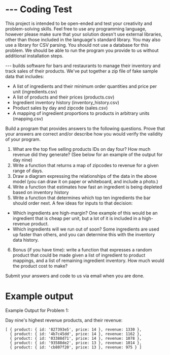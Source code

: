 --- Coding Test
========
This project is intended to be open-ended and test your creativity and problem-solving skills. Feel free to use any programming language, however please make sure that your solution doesn't use external libraries, other than those included in the language's standard library. You may also use a library for CSV parsing. You should not use a database for this problem. We should be able to run the program you provide to us without additional installation steps.

--- builds software for bars and restaurants to manage their inventory and track sales of their products. We've put together a zip file of fake sample data that includes:

* A list of ingredients and their minimum order quantities and price per unit (ingredients.csv)
* A list of products and their prices (products.csv)
* Ingredient inventory history (inventory_history.csv)
* Product sales by day and zipcode (sales.csv)
* A mapping of ingredient proportions to products in arbitrary units (mapping.csv)

Build a program that provides answers to the following questions. Prove that your answers are correct and/or describe how you would verify the validity of your program.

1. What are the top five selling products IDs on day four? How much revenue did they generate? (See below for an example of the output for day nine)
2. Write a function that returns a map of zipcodes to revenue for a given range of days.
3. Draw a diagram expressing the relationships of the data in the above model (you can draw it on paper or whiteboard, and include a photo.)
4. Write a function that estimates how fast an ingredient is being depleted based on inventory history
5. Write a function that determines which top ten ingredients the bar should order next. A few ideas for inputs to that decision:
  * Which ingredients are high-margin? One example of this would be an ingredient that is cheap per unit, but a lot of it is included in a high-revenue product.
  * Which ingredients will we run out of soon? Some ingredients are used up faster than others, and you can determine this with the inventory data history.
6. Bonus (if you have time): write a function that expresses a random product that could be made given a list of ingredient to product mappings, and a list of remaining ingredient inventory. How much would the product cost to make?

Submit your answers and code to us via email when you are done.

Example output
=====

Example Output for Problem 1:

Day nine's highest revenue products, and their revenue:

    [ { product: { id: '827393e5', price: 14 }, revenue: 1330 },
      { product: { id: '4b7c45dd', price: 14 }, revenue: 1162 },
      { product: { id: '03388d71', price: 14 }, revenue: 1078 },
      { product: { id: '93588de2', price: 13 }, revenue: 1014 },
      { product: { id: 'cb807f20', price: 13 }, revenue: 975 } ]
